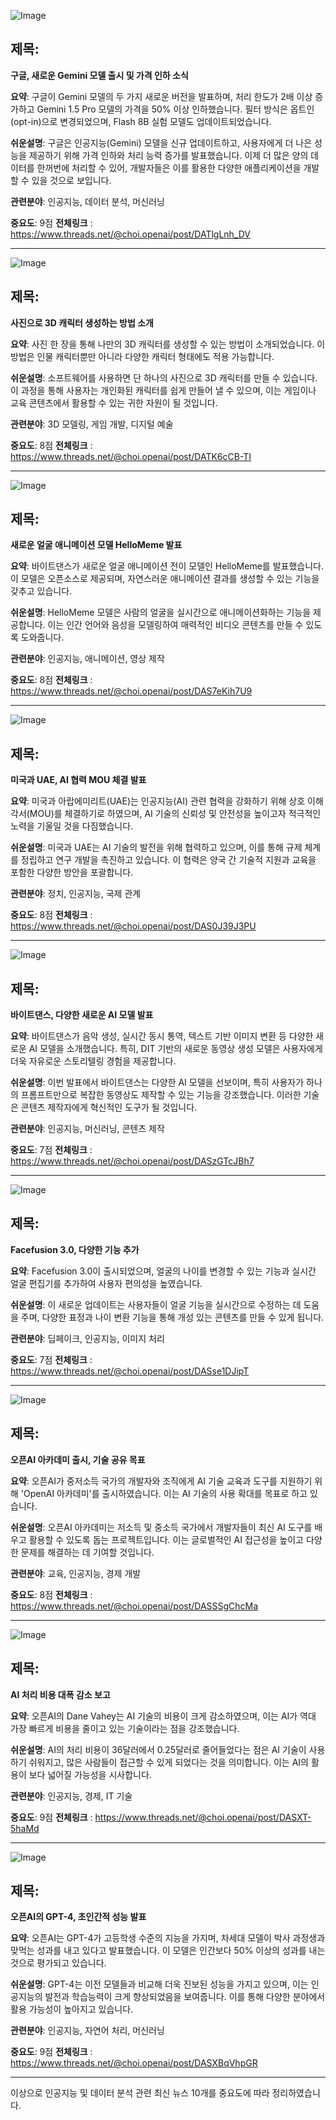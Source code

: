 ![Image](https://scontent-iad3-2.cdninstagram.com/v/t51.71878-15/461274995_513274191320000_741090713210209034_n.jpg?_nc_cat=102&ccb=1-7&_nc_sid=18de74&_nc_ohc=_00krbrog5MQ7kNvgF2zTYG&_nc_ht=scontent-iad3-1.cdninstagram.com&edm=ACx9VUEEAAAA&_nc_gid=AHx6MQBi2jJlNMBvJBNykGw&oh=00_AYDGRKcZCw2vlS7xMUtp0a4RZEnD5sDf2zBmhFtEhXX9rw&oe=66F8EFC5)

## 제목:
**구글, 새로운 Gemini 모델 출시 및 가격 인하 소식**

**요약**:
구글이 Gemini 모델의 두 가지 새로운 버전을 발표하며, 처리 한도가 2배 이상 증가하고 Gemini 1.5 Pro 모델의 가격을 50% 이상 인하했습니다. 필터 방식은 옵트인(opt-in)으로 변경되었으며, Flash 8B 실험 모델도 업데이트되었습니다.

**쉬운설명**:
구글은 인공지능(Gemini) 모델을 신규 업데이트하고, 사용자에게 더 나은 성능을 제공하기 위해 가격 인하와 처리 능력 증가를 발표했습니다. 이제 더 많은 양의 데이터를 한꺼번에 처리할 수 있어, 개발자들은 이를 활용한 다양한 애플리케이션을 개발할 수 있을 것으로 보입니다. 

**관련분야**:
인공지능, 데이터 분석, 머신러닝

**중요도**: 9점
**전체링크** : https://www.threads.net/@choi.openai/post/DATlgLnh_DV

---

![Image](https://scontent-iad3-2.cdninstagram.com/v/t51.71878-15/461142711_572024231826617_656165840334612294_n.jpg?_nc_cat=103&ccb=1-7&_nc_sid=18de74&_nc_ohc=mJ_h_bA4L7QQ7kNvgEZRNC6&_nc_ht=scontent-iad3-2.cdninstagram.com&edm=ACx9VUEEAAAA&_nc_gid=AHx6MQBi2jJlNMBvJBNykGw&oh=00_AYCDjIMK8pN_uQaP1UgoeYLsghaX5A06W8o2XSaJYBVTRA&oe=66F915B7)

## 제목:
**사진으로 3D 캐릭터 생성하는 방법 소개**

**요약**:
사진 한 장을 통해 나만의 3D 캐릭터를 생성할 수 있는 방법이 소개되었습니다. 이 방법은 인물 캐릭터뿐만 아니라 다양한 캐릭터 형태에도 적용 가능합니다.

**쉬운설명**:
소프트웨어를 사용하면 단 하나의 사진으로 3D 캐릭터를 만들 수 있습니다. 이 과정을 통해 사용자는 개인화된 캐릭터를 쉽게 만들어 낼 수 있으며, 이는 게임이나 교육 콘텐츠에서 활용할 수 있는 귀한 자원이 될 것입니다. 

**관련분야**:
3D 모델링, 게임 개발, 디지털 예술

**중요도**: 8점
**전체링크** : https://www.threads.net/@choi.openai/post/DATK6cCB-TI

---

![Image](https://scontent-iad3-1.cdninstagram.com/v/t51.71878-15/461288203_853091050136827_7707825775283498009_n.jpg?_nc_cat=108&ccb=1-7&_nc_sid=18de74&_nc_ohc=_vwWD8EudfYQ7kNvgHD0CKx&_nc_ht=scontent-iad3-1.cdninstagram.com&edm=ACx9VUEEAAAA&_nc_gid=AHx6MQBi2jJlNMBvJBNykGw&oh=00_AYAZ7o0i7CBcB51s27y1tuOA8UlGBuPr7DZSt2b-j5P-jQ&oe=66F90C40)

## 제목:
**새로운 얼굴 애니메이션 모델 HelloMeme 발표**

**요약**:
바이트댄스가 새로운 얼굴 애니메이션 전이 모델인 HelloMeme를 발표했습니다. 이 모델은 오픈소스로 제공되며, 자연스러운 애니메이션 결과를 생성할 수 있는 기능을 갖추고 있습니다.

**쉬운설명**:
HelloMeme 모델은 사람의 얼굴을 실시간으로 애니메이션화하는 기능을 제공합니다. 이는 인간 언어와 음성을 모델링하여 매력적인 비디오 콘텐츠를 만들 수 있도록 도와줍니다. 

**관련분야**:
인공지능, 애니메이션, 영상 제작

**중요도**: 8점
**전체링크** : https://www.threads.net/@choi.openai/post/DAS7eKih7U9

---

![Image](https://scontent-iad3-1.cdninstagram.com/v/t51.71878-15/460957740_872527484802016_135186302495221147_n.jpg?_nc_cat=104&ccb=1-7&_nc_sid=18de74&_nc_ohc=_-ukg7M28SQQ7kNvgH_ki1b&_nc_ht=scontent-iad3-1.cdninstagram.com&edm=ACx9VUEEAAAA&_nc_gid=AHx6MQBi2jJlNMBvJBNykGw&oh=00_AYCwuKKF13yKFtI8fpviSzHRqCeZ4edtOOAdTeta4fkCAA&oe=66F91D98)

## 제목:
**미국과 UAE, AI 협력 MOU 체결 발표**

**요약**:
미국과 아랍에미리트(UAE)는 인공지능(AI) 관련 협력을 강화하기 위해 상호 이해각서(MOU)를 체결하기로 하였으며, AI 기술의 신뢰성 및 안전성을 높이고자 적극적인 노력을 기울일 것을 다짐했습니다.

**쉬운설명**:
미국과 UAE는 AI 기술의 발전을 위해 협력하고 있으며, 이를 통해 규제 체계를 정립하고 연구 개발을 촉진하고 있습니다. 이 협력은 양국 간 기술적 지원과 교육을 포함한 다양한 방안을 포괄합니다.

**관련분야**:
정치, 인공지능, 국제 관계

**중요도**: 8점
**전체링크** : https://www.threads.net/@choi.openai/post/DAS0J39J3PU

---

![Image](https://scontent-iad3-1.cdninstagram.com/v/t51.71878-15/460929369_1108721724006055_6711195418313218816_n.jpg?_nc_cat=110&ccb=1-7&_nc_sid=18de74&_nc_ohc=V1XEUBgHYWkQ7kNvgFow_mA&_nc_ht=scontent-iad3-1.cdninstagram.com&edm=ACx9VUEEAAAA&_nc_gid=AHx6MQBi2jJlNMBvJBNykGw&oh=00_AYAAxvgNujLxpn_KnAMZ7-1uS9ViMREzCCk9MzOh0rtzWw&oe=66F90A3C)

## 제목:
**바이트댄스, 다양한 새로운 AI 모델 발표**

**요약**:
바이트댄스가 음악 생성, 실시간 동시 통역, 텍스트 기반 이미지 변환 등 다양한 새로운 AI 모델을 소개했습니다. 특히, DIT 기반의 새로운 동영상 생성 모델은 사용자에게 더욱 자유로운 스토리텔링 경험을 제공합니다.

**쉬운설명**:
이번 발표에서 바이트댄스는 다양한 AI 모델을 선보이며, 특히 사용자가 하나의 프롬프트만으로 복잡한 동영상도 제작할 수 있는 기능을 강조했습니다. 이러한 기술은 콘텐츠 제작자에게 혁신적인 도구가 될 것입니다.

**관련분야**:
인공지능, 머신러닝, 콘텐츠 제작

**중요도**: 7점
**전체링크** : https://www.threads.net/@choi.openai/post/DASzGTcJBh7

---

![Image](https://scontent-iad3-2.cdninstagram.com/v/t51.71878-15/460822844_2118247568568837_1574938183527715119_n.jpg?_nc_cat=103&ccb=1-7&_nc_sid=18de74&_nc_ohc=HpDfqqDA01QQ7kNvgEO-lQM&_nc_ht=scontent-iad3-2.cdninstagram.com&edm=ACx9VUEEAAAA&_nc_gid=AHx6MQBi2jJlNMBvJBNykGw&oh=00_AYBrvzl0JDL4hkMotr3W79n87iHqQMESbcdrbP7IcB6g0Q&oe=66F914E5)

## 제목:
**Facefusion 3.0, 다양한 기능 추가**

**요약**:
Facefusion 3.0이 출시되었으며, 얼굴의 나이를 변경할 수 있는 기능과 실시간 얼굴 편집기를 추가하여 사용자 편의성을 높였습니다.

**쉬운설명**:
이 새로운 업데이트는 사용자들이 얼굴 기능을 실시간으로 수정하는 데 도움을 주며, 다양한 표정과 나이 변환 기능을 통해 개성 있는 콘텐츠를 만들 수 있게 됩니다.

**관련분야**:
딥페이크, 인공지능, 이미지 처리

**중요도**: 7점
**전체링크** : https://www.threads.net/@choi.openai/post/DASse1DJipT

---

![Image](https://scontent-iad3-1.cdninstagram.com/v/t51.71878-15/461052981_535473165536970_5591176559828457407_n.jpg?_nc_cat=110&ccb=1-7&_nc_sid=18de74&_nc_ohc=7hyGGTlt4twQ7kNvgGN92Jd&_nc_ht=scontent-iad3-1.cdninstagram.com&edm=ACx9VUEEAAAA&_nc_gid=AHx6MQBi2jJlNMBvJBNykGw&oh=00_AYAbNx8VyU2Dn5Wp8kZvfcmmIQCm5lV89Xv0lxkABEVKUg&oe=66F8FDEE)

## 제목:
**오픈AI 아카데미 출시, 기술 공유 목표**

**요약**:
오픈AI가 중저소득 국가의 개발자와 조직에게 AI 기술 교육과 도구를 지원하기 위해 'OpenAI 아카데미'를 출시하였습니다. 이는 AI 기술의 사용 확대를 목표로 하고 있습니다.

**쉬운설명**:
오픈AI 아카데미는 저소득 및 중소득 국가에서 개발자들이 최신 AI 도구를 배우고 활용할 수 있도록 돕는 프로젝트입니다. 이는 글로벌적인 AI 접근성을 높이고 다양한 문제를 해결하는 데 기여할 것입니다.

**관련분야**:
교육, 인공지능, 경제 개발

**중요도**: 8점
**전체링크** : https://www.threads.net/@choi.openai/post/DASSSgChcMa

---

![Image](https://scontent-iad3-2.cdninstagram.com/v/t51.71878-15/461022491_456464187424744_1009481665698370511_n.jpg?_nc_cat=111&ccb=1-7&_nc_sid=18de74&_nc_ohc=BLh7ETGGzSgQ7kNvgFPgTkp&_nc_ht=scontent-iad3-2.cdninstagram.com&edm=ACx9VUEEAAAA&_nc_gid=AHx6MQBi2jJlNMBvJBNykGw&oh=00_AYCxn8O5wOqtpWv_xInjHv9zr3hdjAnYYgoGrMMY4TE6hw&oe=66F8F5D9)

## 제목:
**AI 처리 비용 대폭 감소 보고**

**요약**:
오픈AI의 Dane Vahey는 AI 기술의 비용이 크게 감소하였으며, 이는 AI가 역대 가장 빠르게 비용을 줄이고 있는 기술이라는 점을 강조했습니다.

**쉬운설명**:
AI의 처리 비용이 36달러에서 0.25달러로 줄어들었다는 점은 AI 기술이 사용하기 쉬워지고, 많은 사람들이 접근할 수 있게 되었다는 것을 의미합니다. 이는 AI의 활용이 보다 넓어질 가능성을 시사합니다.

**관련분야**:
인공지능, 경제, IT 기술

**중요도**: 9점
**전체링크** : https://www.threads.net/@choi.openai/post/DASXT-5haMd

---

![Image](https://scontent-iad3-2.cdninstagram.com/v/t51.71878-15/461200456_1684333849023369_6236962788694456501_n.jpg?_nc_cat=106&ccb=1-7&_nc_sid=18de74&_nc_ohc=SjUnZiQWuqYQ7kNvgF_UmK8&_nc_ht=scontent-iad3-2.cdninstagram.com&edm=ACx9VUEEAAAA&_nc_gid=AHx6MQBi2jJlNMBvJBNykGw&oh=00_AYCxDPgxkdGLszfbs9HAtfRXdbiQWkceTpKRBWuW0Q39lw&oe=66F901ED)

## 제목:
**오픈AI의 GPT-4, 초인간적 성능 발표**

**요약**:
오픈AI는 GPT-4가 고등학생 수준의 지능을 가지며, 차세대 모델이 박사 과정생과 맞먹는 성과를 내고 있다고 발표했습니다. 이 모델은 인간보다 50% 이상의 성과를 내는 것으로 평가되고 있습니다.

**쉬운설명**:
GPT-4는 이전 모델들과 비교해 더욱 진보된 성능을 가지고 있으며, 이는 인공지능의 발전과 학습능력이 크게 향상되었음을 보여줍니다. 이를 통해 다양한 분야에서 활용 가능성이 높아지고 있습니다.

**관련분야**:
인공지능, 자연어 처리, 머신러닝

**중요도**: 9점
**전체링크** : https://www.threads.net/@choi.openai/post/DASXBqVhpGR

--- 

이상으로 인공지능 및 데이터 분석 관련 최신 뉴스 10개를 중요도에 따라 정리하였습니다.